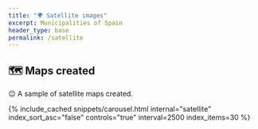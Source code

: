 ```yaml
---
title: "🌍 Satellite images"
excerpt: Municipalities of Spain 
header_type: base
permalink: /satellite
---
```


## 🗺 Maps created

😉 A sample of satellite maps created.

{% include_cached snippets/carousel.html internal="satellite"  index_sort_asc="false" controls="true" interval=2500 index_items=30 %}
